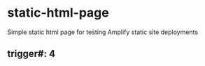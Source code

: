 # static-html-page
Simple static html page for testing Amplify static site deployments

## trigger#: 4
